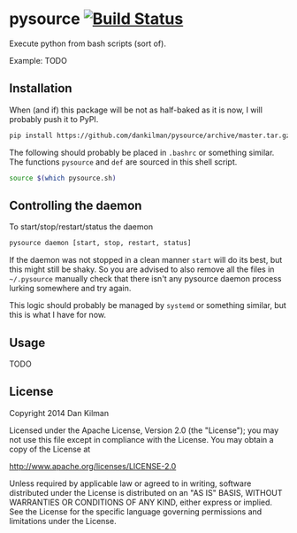 pysource [![Build Status](https://travis-ci.org/dankilman/pysource.svg?branch=master)](https://travis-ci.org/dankilman/pysource)
===

Execute python from bash scripts (sort of).

Example:
TODO


Installation
---

When (and if) this package will be not as half-baked as it is now, I will probably push it to PyPI.
```bash
pip install https://github.com/dankilman/pysource/archive/master.tar.gz
```

The following should probably be placed in `.bashrc` or something similar.
The functions `pysource` and `def` are sourced in this shell script.
```bash
source $(which pysource.sh)
```

Controlling the daemon
---

To start/stop/restart/status the daemon
```bash
pysource daemon [start, stop, restart, status]
```

If the daemon was not stopped in a clean manner `start` will do its best, but this might still
be shaky. So you are advised to also remove all the files in `~/.pysource` manually check that
there isn't any pysource daemon process lurking somewhere and try again.

This logic should probably be managed by `systemd` or something similar, but this is what I have for now.


Usage
---
TODO


License
---
Copyright 2014 Dan Kilman

Licensed under the Apache License, Version 2.0 (the "License");
you may not use this file except in compliance with the License.
You may obtain a copy of the License at

http://www.apache.org/licenses/LICENSE-2.0

Unless required by applicable law or agreed to in writing, software
distributed under the License is distributed on an "AS IS" BASIS,
WITHOUT WARRANTIES OR CONDITIONS OF ANY KIND, either express or implied.
See the License for the specific language governing permissions and
limitations under the License.
